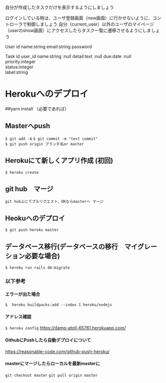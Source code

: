 <!-- ユーザ登録（create）をした時、同時にログインもさせるようにしましょう -->
<!-- ログインしていないのにタスク一覧のページに飛ぼうとした場合は、ログインページに遷移させましょう -->
自分が作成したタスクだけを表示するようにしましょう
<!-- ログアウト機能を実装しましょう -->
<!-- 今回は、ユーザの登録（new）画面と、詳細・マイページ（show）画面のみを作成しましょう -->

ログインしている時は、ユーザ登録画面（new画面）に行かせないように、コントローラで制御しましょう
自分（current_user）以外のユーザのマイページ（userのshow画面）にアクセスしたらタスク一覧に遷移させるようにしましょう


User
  id
  name:string
  email:string
  password


Task
  id
  user_id
  name:string  :null
  detail:text  :null
  due:date  :null
  priority:integer  
  status:integer   
  label:string   





# Herokuへのデプロイ

##yarn install （必要であれば）
## Masterへpush
`$ git add -A`
`$ git commit -m "test commit"`  
`$ git push origin ブランチ名or master `

## Herokuにて新しくアプリ作成 (初回)
`$ heroku create `

## git hub　マージ
`git hub上にてプルリクエスト、OKならmasterへ
マージ`

## Heokuへのデプロイ
`$ git push heroku master `

## データベース移行(データベースの移行　マイグレーション必要な場合)
`$ heroku run rails db:migrate`

### 以下参考
#### エラーが出た場合
`$  heroku buildpacks:add --index 1 heroku/nodejs`
#### アドレス確認
`$ heroku config`
https://damp-atoll-65761.herokuapp.com/
#### GithubにPushしたら自動デプロイについて
https://reasonable-code.com/github-push-heroku/
#### masterにマージしたらローカルを最新masterに
`git checkout master`
`git pull origin master`
